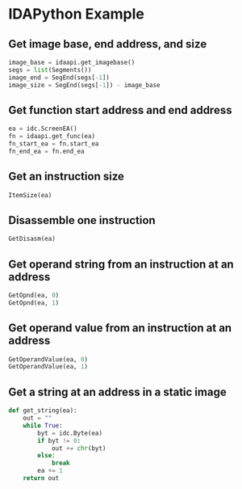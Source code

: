 # IDAPython Example

## Get image base, end address, and size
```Python
image_base = idaapi.get_imagebase()
segs = list(Segments())
image_end = SegEnd(segs[-1])
image_size = SegEnd(segs[-1]) - image_base
```

## Get function start address and end address
```Python
ea = idc.ScreenEA()
fn = idaapi.get_func(ea)
fn_start_ea = fn.start_ea
fn_end_ea = fn.end_ea
```

## Get an instruction size
```Python
ItemSize(ea)
```

## Disassemble one instruction
```Python
GetDisasm(ea)
```

## Get operand string from an instruction at an address
```Python
GetOpnd(ea, 0)
GetOpnd(ea, 1)
```

## Get operand value from an instruction at an address
```Python
GetOperandValue(ea, 0)
GetOperandValue(ea, 1)
```

## Get a string at an address in a static image
```Python
def get_string(ea):
    out = ""
    while True:
        byt = idc.Byte(ea)
        if byt != 0:
            out += chr(byt)
        else:
            break
        ea += 1
    return out
```
